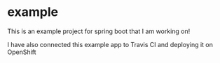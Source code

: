 # example

  This is an example project for spring boot that I am working on!

  I have also connected this example app to Travis CI and deploying it
  on OpenShift
